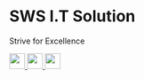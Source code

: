 <div>
    <h1>SWS I.T Solution</h1>
    <p>Strive for Excellence</p>
    <div>
        <a href="https://www.swstechno.com" target="_blank">
            <img src="https://img.shields.io/static/v1?message=Website&label=&color=E8E8E8&logoColor=black&labelColor=&style=for-the-badge" height="28" />
        </a>
        <a href="https://www.facebook.com/swstechno" target="_blank">
            <img src="https://img.shields.io/static/v1?message=Facebook&label=&color=1877F2&logoColor=white&labelColor=&style=for-the-badge" height="28" />
        </a>
        <a href="https://www.instagram.com/swstechno" target="_blank">
            <img src="https://img.shields.io/static/v1?message=Instagram&label=&color=E4405F&logoColor=white&labelColor=&style=for-the-badge" height="28" />
        </a>
    </div>
</div>
